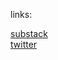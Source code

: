 links:

<a href="https://www.davidphelps.substack.com">substack</a><br>
<a href="twitter.com/divine_economy">twitter</a>





